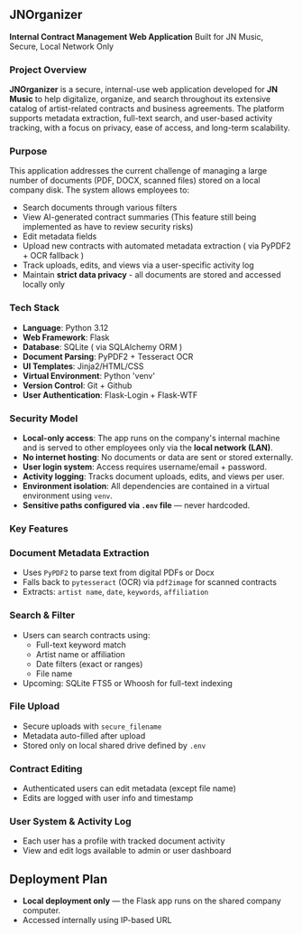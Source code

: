## JNOrganizer

**Internal Contract Management Web Application**
Built for JN Music, Secure, Local Network Only

### Project Overview
**JNOrganizer** is a secure, internal-use web application developed for **JN Music** to help digitalize, organize, and search throughout its extensive catalog of artist-related contracts and business agreements. The platform supports metadata extraction, full-text search, and user-based activity tracking, with a focus on privacy, ease of access, and long-term scalability.

### Purpose
This application addresses the current challenge of managing a large number of documents (PDF, DOCX, scanned files) stored on a local company disk. The system allows employees to:
- Search documents through various filters
- View AI-generated contract summaries (This feature still being implemented as have to review security risks)
- Edit metadata fields
- Upload new contracts with automated metadata extraction ( via PyPDF2 + OCR fallback )
- Track uploads, edits, and views via a user-specific activity log
- Maintain **strict data privacy** - all documents are stored and accessed locally only

### Tech Stack
- **Language**: Python 3.12
- **Web Framework**: Flask
- **Database**: SQLite (  via SQLAlchemy ORM )
- **Document Parsing**: PyPDF2 + Tesseract OCR
- **UI Templates**: Jinja2/HTML/CSS
- **Virtual Environment**: Python 'venv'
- **Version Control**: Git + Github
- **User Authentication**: Flask-Login + Flask-WTF

### Security Model
- **Local-only access**: The app runs on the company's internal machine and is served to other employees only via the **local network (LAN)**.
- **No internet hosting**: No documents or data are sent or stored externally.
- **User login system**: Access requires username/email + password.
- **Activity logging**: Tracks document uploads, edits, and views per user.
- **Environment isolation**: All dependencies are contained in a virtual environment using `venv`.
- **Sensitive paths configured via `.env` file** — never hardcoded.

### Key Features

### Document Metadata Extraction
- Uses `PyPDF2` to parse text from digital PDFs or Docx
- Falls back to `pytesseract` (OCR) via `pdf2image` for scanned contracts
- Extracts: `artist name`, `date`, `keywords`, `affiliation`

### Search & Filter
- Users can search contracts using:
  - Full-text keyword match
  - Artist name or affiliation
  - Date filters (exact or ranges)
  - File name
- Upcoming: SQLite FTS5 or Whoosh for full-text indexing

### File Upload
- Secure uploads with `secure_filename`
- Metadata auto-filled after upload
- Stored only on local shared drive defined by `.env`

### Contract Editing
- Authenticated users can edit metadata (except file name)
- Edits are logged with user info and timestamp

### User System & Activity Log
- Each user has a profile with tracked document activity
- View and edit logs available to admin or user dashboard

## Deployment Plan
- **Local deployment only** — the Flask app runs on the shared company computer.
- Accessed internally using IP-based URL
